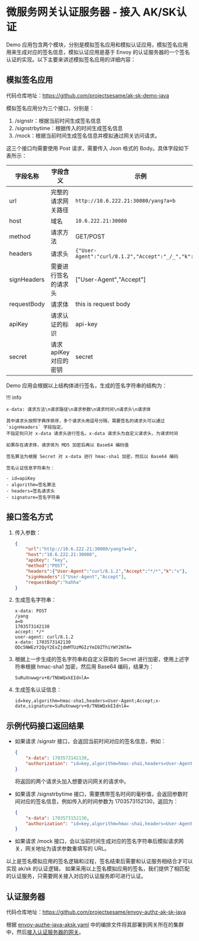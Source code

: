 # 微服务网关认证服务器 - 接入 AK/SK认证

Demo 应用包含两个模块，分别是模拟签名应用和模拟认证应用，模拟签名应用用来生成对应的签名信息，模拟认证应用是基于
Envoy 的认证服务器的一个签名认证的实现。以下主要来讲述模拟签名应用的详细内容：

## 模拟签名应用

代码仓库地址：<https://github.com/projectsesame/ak-sk-demo-java>

模拟签名应用分为三个接口，分别是：

1. /signstr：根据当前时间生成签名信息
2. /signstrbytime：根据传入的时间生成签名信息
3. /mock：根据当前时间生成签名信息并模拟通过网关访问请求。

这三个接口均需要使用 Post 请求，需要传入 Json 格式的 Body。具体字段如下表所示：

| 字段名称 | 字段含义 | 示例 | 备注 |
| ------- | ------ | ---- | --- |
| url | 完整的请求网关路径 | `http://10.6.222.21:30080/yang?a=b` | 格式为：`scheme://gatewayIP:gatewayPort/path?param` |
| host | 域名 | `10.6.222.21:30080` | |
| method | 请求方法 | GET/POST | 只支持 GET 和 POST |
| headers | 请求头 | `{"User-Agent":"curl/8.1.2","Accept":"_/_","k":"v"}` | 请求网关时携带的请求头 |
| signHeaders | 需要进行签名的请求头 | ["User-Agent","Accept"] | 需要进行签名的请求头，会对在 headers 中查找 signHeaders 中的请求头来进行签名 |
| requestBody | 请求体 | this is request body | |
| apiKey | 请求认证的标识 | api-key | 请求认证的标识 |
| secret | 请求 apiKey 对应的密钥 | secret | 不需要填写，Demo 程序默认为 secret，可根据自己需要通过 apiKey 唯一获取到 secret 即可 |

Demo 应用会根据以上结构体进行签名，生成的签名字符串的结构为：

!!! info

    x-data: 请求方法\n请求路径\n请求参数\n请求时间\n请求头\n请求体

    其中请求头按照字典序排序，多个请求头用逗号分隔，需要签名的请求头可以通过 `signHeaders` 字段指定，
    不指定则只对 x-data 请求头进行签名，x-data 请求头为自定义请求头，为请求时间

    如果存在请求体，请求体为 MD5 加密后再以 Base64 编码值

    签名算法为根据 Secret 对 x-data 进行 hmac-sha1 加密，然后以 Base64 编码

    签名认证信息字符串为：

    - id=apiKey
    - algorithm=签名算法
    - headers=签名请求头
    - signature=签名字符串

## 接口签名方式

1. 传入参数：

    ```json
    {
        "url":"http://10.6.222.21:30080/yang?a=b",
        "host":"10.6.222.21:30080",
        "apiKey": "key",
        "method":"POST",
        "headers":{"User-Agent":"curl/8.1.2","Accept":"*/*","k":"v"},
        "signHeaders":["User-Agent","Accept"],
        "requestBody":"hahha"
    }
    ```

1. 生成签名字符串：

    ```http
    x-data: POST
    /yang
    a=b
    1703573142130
    accept: */*
    user-agent: curl/8.1.2
    x-date: 1703573142130
    ODc5NWEzY2QyY2ExZjdmMTUzMGIzYmI0ZThiYWY2NTA=
    ```

1. 根据上一步生成的签名字符串和自定义获取的 Secret 进行加密，使用上述字符串根据 hmac-sha1 加密，然后用 Base64 编码，结果为：

    ```key
    SuRuXnwwgrv+0/TNbWQxkEIdnlA=
    ```

1. 生成签名认证信息：

    ```signature
    id=key,algorithm=hmac-sha1,headers=User-Agent;Accept;x-date,signature=SuRuXnwwgrv+0/TNbWQxkEIdnlA=
    ```

## 示例代码接口返回结果

- 如果请求 /signstr 接口，会返回当前时间对应的签名信息，例如：

    ```json
    {
        "x-data": 1703573142130,
        "authorization": "id=key,algorithm=hmac-sha1,headers=User-Agent;Accept;x-date,signature=SuRuXnwwgrv+0/TNbWQxkEIdnlA="
    }
    ```

    将返回的两个请求头加入想要访问网关的请求中。

- 如果请求 /signstrbytime 接口，需要携带签名时间的毫秒值，会返回参数时间对应的签名信息，例如传入的时间参数为 1703573152130，返回为：

    ```json
    {
        "x-data": 1703573152130,
        "authorization": "id=key,algorithm=hmac-sha1,headers=User-Agent;Accept;x-date,signature=8zJJS6DVoGxlwi1K4vrK0QcdwVg="
    }
    ```

- 如果请求 /mock 接口，会以当前时间生成对应的签名字符串后模拟请求网关，网关地址为请求参数重填写的 URL。

以上是签名模拟应用的签名逻辑和过程，签名结束后需要和认证服务相结合才可以实现 ak/sk 的认证逻辑，
如果采用以上签名模拟应用的签名，我们提供了相匹配的认证服务，只需要网关接入对应的认证服务即可进行认证。

## 认证服务器

代码仓库地址：<https://github.com/projectsesame/envoy-authz-ak-sk-java>

根据 [envoy-auzhe-java-aksk.yaml](https://github.com/projectsesame/envoy-authz-ak-sk-java/blob/main/envoy-authz-java-aksk.yaml)
中的编排文件将其部署到网关所在的集群中，然后[接入认证服务器的网关](./auth-server.md#_6)。
